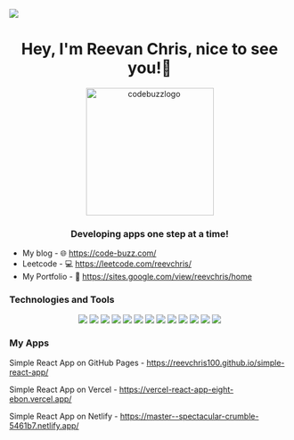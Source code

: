 ![](https://komarev.com/ghpvc/?username=reevchris100&color=green)
  
<h1 align="center">Hey, I'm Reevan Chris, nice to see you!👋</h1>
<p align="center"> 
    <img width="229" alt="codebuzzlogo" src="https://user-images.githubusercontent.com/11132089/226205009-4b5a8e28-ce17-48fe-ba67-f8ededdc7385.png">
</p>
<h3 align="center">Developing apps one step at a time!</h3>

-  My blog - :globe_with_meridians: https://code-buzz.com/
-  Leetcode - :computer: https://leetcode.com/reevchris/
-  My Portfolio - :link: https://sites.google.com/view/reevchris/home

### Technologies and Tools

<div align="center">
<!-- ### Backend Development -->
<img src="https://img.shields.io/badge/Java-ED8B00?style=flat&logo=java&logoColor=white" />  
<!-- ### Database -->
<img src="https://img.shields.io/badge/Oracle-F80000?style=flat&logo=Oracle&logoColor=white" />
<img src="https://img.shields.io/badge/MySQL-005C84?style=flat&logo=mysql&logoColor=white" />
<!-- ### Frontend Development -->
<img src="https://img.shields.io/badge/JavaScript-F7DF1E?style=flat&logo=javascript&logoColor=black" />
<img src="https://img.shields.io/badge/React-20232A?style=flat&logo=react&logoColor=61DAFB" />
<!-- ### Devops -->
<img src="https://img.shields.io/badge/kubernetes-%23326ce5.svg?style=flat&logo=kubernetes&logoColor=white" />  
<img src="https://img.shields.io/badge/docker-%230db7ed.svg?style=flat&logo=docker&logoColor=white" />
<img src="https://img.shields.io/badge/Jenkins-D24939?style=flat&logo=Jenkins&logoColor=white" />
<!-- ### Backend as a service -->
<img src="https://img.shields.io/badge/Firebase-039BE5?style=flat&logo=Firebase&logoColor=white" />
<!-- ### Software -->
<img src="https://img.shields.io/badge/Canva-%2300C4CC.svg?&style=flat&logo=Canva&logoColor=white" />
<img src="https://img.shields.io/badge/Postman-FF6C37?style=flat&logo=postman&logoColor=white" />
<!-- ### Other -->
<img src="https://img.shields.io/badge/Markdown-000000?style=flate&logo=markdown&logoColor=white" />
<img src="https://img.shields.io/badge/GIT-E44C30?style=flat&logo=git&logoColor=white" />
</div>

### My Apps
Simple React App on GitHub Pages - https://reevchris100.github.io/simple-react-app/

Simple React App on Vercel - https://vercel-react-app-eight-ebon.vercel.app/

Simple React App on Netlify - https://master--spectacular-crumble-5461b7.netlify.app/





